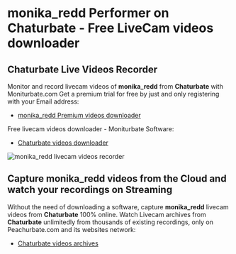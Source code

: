 # monika_redd Performer on Chaturbate - Free LiveCam videos downloader

## Chaturbate Live Videos Recorder

Monitor and record livecam videos of **monika_redd** from **Chaturbate** with Moniturbate.com
Get a premium trial for free by just and only registering with your Email address:
* [monika_redd Premium videos downloader](https://moniturbate.com/request-demo-licence-key.html)

Free livecam videos downloader - Moniturbate Software:
* [Chaturbate videos downloader](https://moniturbate.com/moniturbate-download-software.html)

![monika_redd livecam videos recorder](https://peachurnet.com/templates/moniturbate-software.png)


## Capture monika_redd videos from the Cloud and watch your recordings on Streaming

Without the need of downloading a software, capture **monika_redd** livecam videos from **Chaturbate** 100% online.
Watch Livecam archives from **Chaturbate** unlimitedly from thousands of existing recordings, only on Peachurbate.com and its websites network:
* [Chaturbate videos archives](https://peachurnet.com/)